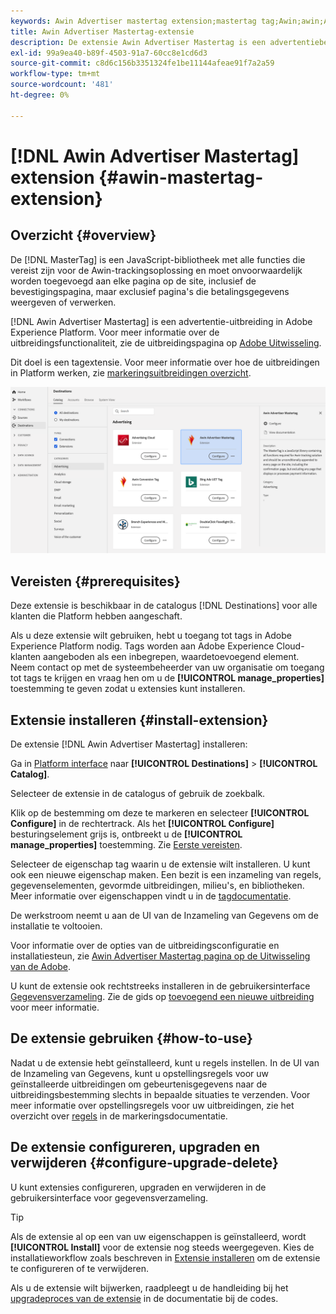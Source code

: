```yaml
---
keywords: Awin Advertiser mastertag extension;mastertag tag;Awin;awin;AWIN
title: Awin Advertiser Mastertag-extensie
description: De extensie Awin Advertiser Mastertag is een advertentiebestemming in Adobe Experience Platform. Voor meer informatie over de uitbreidingsfunctionaliteit, zie de uitbreidingspagina op de Uitwisseling van Adobe.
exl-id: 99a9ea40-b89f-4503-91a7-60cc8e1cd6d3
source-git-commit: c8d6c156b3351324fe1be11144afeae91f7a2a59
workflow-type: tm+mt
source-wordcount: '481'
ht-degree: 0%

---
```


# [!DNL Awin Advertiser Mastertag] extension {#awin-mastertag-extension}

## Overzicht {#overview}

De [!DNL MasterTag] is een JavaScript-bibliotheek met alle functies die vereist zijn voor de Awin-trackingsoplossing en moet onvoorwaardelijk worden toegevoegd aan elke pagina op de site, inclusief de bevestigingspagina, maar exclusief pagina&#39;s die betalingsgegevens weergeven of verwerken.

[!DNL Awin Advertiser Mastertag] is een advertentie-uitbreiding in Adobe Experience Platform. Voor meer informatie over de uitbreidingsfunctionaliteit, zie de uitbreidingspagina op [Adobe Uitwisseling](https://exchange.adobe.com/experiencecloud.details.103176.awin-advertiser-mastertag.html).

Dit doel is een tagextensie. Voor meer informatie over hoe de uitbreidingen in Platform werken, zie [markeringsuitbreidingen overzicht](../launch-extensions/overview.md).

![Awin Advertiser Mastertag-extensie in de gebruikersinterface](../../assets/catalog/advertising/awin-mastertag/catalog.png)

## Vereisten {#prerequisites}

Deze extensie is beschikbaar in de catalogus [!DNL Destinations] voor alle klanten die Platform hebben aangeschaft.

Als u deze extensie wilt gebruiken, hebt u toegang tot tags in Adobe Experience Platform nodig. Tags worden aan Adobe Experience Cloud-klanten aangeboden als een inbegrepen, waardetoevoegend element. Neem contact op met de systeembeheerder van uw organisatie om toegang tot tags te krijgen en vraag hen om u de **[!UICONTROL manage_properties]** toestemming te geven zodat u extensies kunt installeren.

## Extensie installeren {#install-extension}

De extensie [!DNL Awin Advertiser Mastertag] installeren:

Ga in [Platform interface](https://platform.adobe.com/) naar **[!UICONTROL Destinations]** > **[!UICONTROL Catalog]**.

Selecteer de extensie in de catalogus of gebruik de zoekbalk.

Klik op de bestemming om deze te markeren en selecteer **[!UICONTROL Configure]** in de rechtertrack. Als het **[!UICONTROL Configure]** besturingselement grijs is, ontbreekt u de **[!UICONTROL manage_properties]** toestemming. Zie [Eerste vereisten](#prerequisites).

Selecteer de eigenschap tag waarin u de extensie wilt installeren. U kunt ook een nieuwe eigenschap maken. Een bezit is een inzameling van regels, gegevenselementen, gevormde uitbreidingen, milieu&#39;s, en bibliotheken. Meer informatie over eigenschappen vindt u in de [tagdocumentatie](../../../tags/ui/administration/companies-and-properties.md).

De werkstroom neemt u aan de UI van de Inzameling van Gegevens om de installatie te voltooien.

Voor informatie over de opties van de uitbreidingsconfiguratie en installatiesteun, zie [Awin Advertiser Mastertag pagina op de Uitwisseling van de Adobe](https://exchange.adobe.com/experiencecloud.details.103176.awin-advertiser-mastertag.html).

U kunt de extensie ook rechtstreeks installeren in de gebruikersinterface [Gegevensverzameling](https://experience.adobe.com/#/data-collection/). Zie de gids op [toevoegend een nieuwe uitbreiding](../../../tags/ui/managing-resources/extensions/overview.md#add-a-new-extension) voor meer informatie.


## De extensie gebruiken {#how-to-use}

Nadat u de extensie hebt geïnstalleerd, kunt u regels instellen. In de UI van de Inzameling van Gegevens, kunt u opstellingsregels voor uw geïnstalleerde uitbreidingen om gebeurtenisgegevens naar de uitbreidingsbestemming slechts in bepaalde situaties te verzenden. Voor meer informatie over opstellingsregels voor uw uitbreidingen, zie het overzicht over [regels](../../../tags/ui/managing-resources/rules.md) in de markeringsdocumentatie.

## De extensie configureren, upgraden en verwijderen {#configure-upgrade-delete}

U kunt extensies configureren, upgraden en verwijderen in de gebruikersinterface voor gegevensverzameling.

>[!TIP]
>
>Als de extensie al op een van uw eigenschappen is geïnstalleerd, wordt **[!UICONTROL Install]** voor de extensie nog steeds weergegeven. Kies de installatieworkflow zoals beschreven in [Extensie installeren](#install-extension) om de extensie te configureren of te verwijderen.

Als u de extensie wilt bijwerken, raadpleegt u de handleiding bij het [upgradeproces van de extensie](../../../tags/ui/managing-resources/extensions/extension-upgrade.md) in de documentatie bij de codes.
